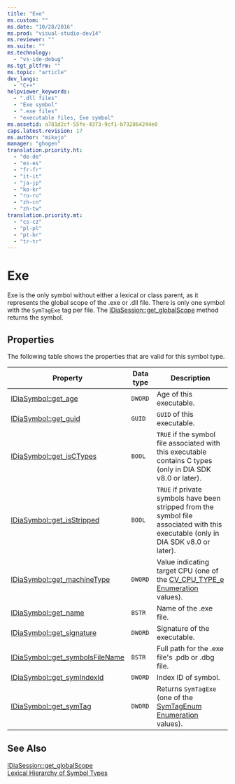 ```yaml
---
title: "Exe"
ms.custom: ""
ms.date: "10/28/2016"
ms.prod: "visual-studio-dev14"
ms.reviewer: ""
ms.suite: ""
ms.technology: 
  - "vs-ide-debug"
ms.tgt_pltfrm: ""
ms.topic: "article"
dev_langs: 
  - "C++"
helpviewer_keywords: 
  - ".dll files"
  - "Exe symbol"
  - ".exe files"
  - "executable files, Exe symbol"
ms.assetid: a781d2cf-55fe-4373-9cf1-b732864244e0
caps.latest.revision: 17
ms.author: "mikejo"
manager: "ghogen"
translation.priority.ht: 
  - "de-de"
  - "es-es"
  - "fr-fr"
  - "it-it"
  - "ja-jp"
  - "ko-kr"
  - "ru-ru"
  - "zh-cn"
  - "zh-tw"
translation.priority.mt: 
  - "cs-cz"
  - "pl-pl"
  - "pt-br"
  - "tr-tr"
---
```

# Exe
Exe is the only symbol without either a lexical or class parent, as it represents the global scope of the .exe or .dll file. There is only one symbol with the `SymTagExe` tag per file. The [IDiaSession::get_globalScope](../../debugger/debug-interface-access/idiasession-get-globalscope.md) method returns the symbol.  
  
## Properties  
 The following table shows the properties that are valid for this symbol type.  
  
|Property|Data type|Description|  
|--------------|---------------|-----------------|  
|[IDiaSymbol::get_age](../../debugger/debug-interface-access/idiasymbol-get-age.md)|`DWORD`|Age of this executable.|  
|[IDiaSymbol::get_guid](../../debugger/debug-interface-access/idiasymbol-get-guid.md)|`GUID`|`GUID` of this executable.|  
|[IDiaSymbol::get_isCTypes](../../debugger/debug-interface-access/idiasymbol-get-isctypes.md)|`BOOL`|`TRUE` if the symbol file associated with this executable contains C types (only in DIA SDK v8.0 or later).|  
|[IDiaSymbol::get_isStripped](../../debugger/debug-interface-access/idiasymbol-get-isstripped.md)|`BOOL`|`TRUE` if private symbols have been stripped from the symbol file associated with this executable (only in DIA SDK v8.0 or later).|  
|[IDiaSymbol::get_machineType](../../debugger/debug-interface-access/idiasymbol-get-machinetype.md)|`DWORD`|Value indicating target CPU (one of the [CV_CPU_TYPE_e Enumeration](../../debugger/debug-interface-access/cv-cpu-type-e.md) values).|  
|[IDiaSymbol::get_name](../../debugger/debug-interface-access/idiasymbol-get-name.md)|`BSTR`|Name of the .exe file.|  
|[IDiaSymbol::get_signature](../../debugger/debug-interface-access/idiasymbol-get-signature.md)|`DWORD`|Signature of the executable.|  
|[IDiaSymbol::get_symbolsFileName](../../debugger/debug-interface-access/idiasymbol-get-symbolsfilename.md)|`BSTR`|Full path for the .exe file's .pdb or .dbg file.|  
|[IDiaSymbol::get_symIndexId](../../debugger/debug-interface-access/idiasymbol-get-symindexid.md)|`DWORD`|Index ID of symbol.|  
|[IDiaSymbol::get_symTag](../../debugger/debug-interface-access/idiasymbol-get-symtag.md)|`DWORD`|Returns `SymTagExe` (one of the [SymTagEnum Enumeration](../../debugger/debug-interface-access/symtagenum.md) values).|  
  
## See Also  
 [IDiaSession::get_globalScope](../../debugger/debug-interface-access/idiasession-get-globalscope.md)   
 [Lexical Hierarchy of Symbol Types](../../debugger/debug-interface-access/lexical-hierarchy-of-symbol-types.md)